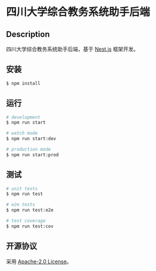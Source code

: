 # 四川大学综合教务系统助手后端

## Description

四川大学综合教务系统助手后端，基于 [Nest.js](https://github.com/nestjs/nest) 框架开发。

## 安装

```bash
$ npm install
```

## 运行

```bash
# development
$ npm run start

# watch mode
$ npm run start:dev

# production mode
$ npm run start:prod
```

## 测试

```bash
# unit tests
$ npm run test

# e2e tests
$ npm run test:e2e

# test coverage
$ npm run test:cov
```

## 开源协议

  采用 [Apache-2.0 License](LICENSE)。
